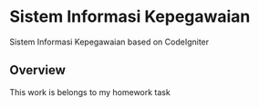 # Sistem Informasi Kepegawaian
Sistem Informasi Kepegawaian based on CodeIgniter

## Overview
This work is belongs to my homework task
